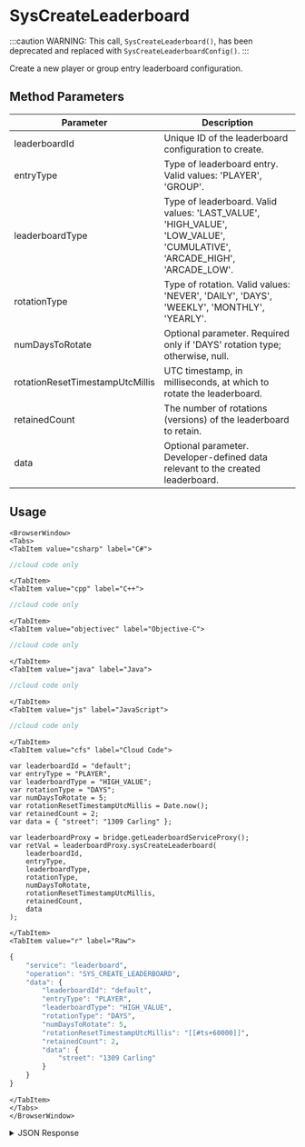 # SysCreateLeaderboard

:::caution
WARNING: This call, <code>SysCreateLeaderboard()</code>, has been deprecated and replaced with <code>SysCreateLeaderboardConfig()</code>.
:::

Create a new player or group entry leaderboard configuration.

<PartialServop service_name="leaderboard" operation_name="SYS_CREATE_LEADERBOARD" />

## Method Parameters
Parameter | Description
--------- | -----------
leaderboardId | Unique ID of the leaderboard configuration to create.
entryType | Type of leaderboard entry. Valid values: 'PLAYER', 'GROUP'.
leaderboardType | Type of leaderboard. Valid values: 'LAST_VALUE', 'HIGH_VALUE', 'LOW_VALUE', 'CUMULATIVE', 'ARCADE_HIGH', 'ARCADE_LOW'.
rotationType | Type of rotation. Valid values: 'NEVER', 'DAILY', 'DAYS', 'WEEKLY', 'MONTHLY', 'YEARLY'.
numDaysToRotate | Optional parameter. Required only if 'DAYS' rotation type; otherwise, null.
rotationResetTimestampUtcMillis | UTC timestamp, in milliseconds, at which to rotate the leaderboard.
retainedCount | The number of rotations (versions) of the leaderboard to retain.
data | Optional parameter. Developer-defined data relevant to the created leaderboard.

## Usage

```mdx-code-block
<BrowserWindow>
<Tabs>
<TabItem value="csharp" label="C#">
```

```csharp
//cloud code only
```

```mdx-code-block
</TabItem>
<TabItem value="cpp" label="C++">
```

```cpp
//cloud code only
```

```mdx-code-block
</TabItem>
<TabItem value="objectivec" label="Objective-C">
```

```objectivec
//cloud code only
```

```mdx-code-block
</TabItem>
<TabItem value="java" label="Java">
```

```java
//cloud code only
```

```mdx-code-block
</TabItem>
<TabItem value="js" label="JavaScript">
```

```javascript
//cloud code only
```

```mdx-code-block
</TabItem>
<TabItem value="cfs" label="Cloud Code">
```

```cfscript
var leaderboardId = "default";
var entryType = "PLAYER",
var leaderboardType = "HIGH_VALUE";
var rotationType = "DAYS";
var numDaysToRotate = 5;
var rotationResetTimestampUtcMillis = Date.now();
var retainedCount = 2;
var data = { "street": "1309 Carling" };

var leaderboardProxy = bridge.getLeaderboardServiceProxy();
var retVal = leaderboardProxy.sysCreateLeaderboard(
    leaderboardId,
	entryType,
    leaderboardType,
    rotationType,
    numDaysToRotate,
    rotationResetTimestampUtcMillis,
    retainedCount,
    data
);
```

```mdx-code-block
</TabItem>
<TabItem value="r" label="Raw">
```

```r
{
	"service": "leaderboard",
	"operation": "SYS_CREATE_LEADERBOARD",
	"data": {
		"leaderboardId": "default",
		"entryType": "PLAYER",
		"leaderboardType": "HIGH_VALUE",
		"rotationType": "DAYS",
		"numDaysToRotate": 5,
		"rotationResetTimestampUtcMillis": "[[#ts+60000]]",
		"retainedCount": 2,
		"data": {
			"street": "1309 Carling"
		}
	}
}
```

```mdx-code-block
</TabItem>
</Tabs>
</BrowserWindow>
```

<details>
<summary>JSON Response</summary>

```json
{
    "status": 200,
    "data": null
}
```
</details>

